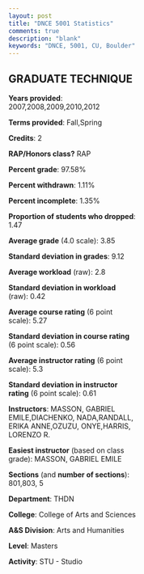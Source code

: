 ```yaml
---
layout: post
title: "DNCE 5001 Statistics"
comments: true
description: "blank"
keywords: "DNCE, 5001, CU, Boulder"
--- 
```

<head>
<script src="https://ajax.googleapis.com/ajax/libs/jquery/2.1.3/jquery.min.js"></script>
<script src="https://dl.dropboxusercontent.com/s/pc42nxpaw1ea4o9/highcharts.js?dl=0"></script>
<!-- <script src="../assets/js/highcharts.js"></script> -->
<style type="text/css">@font-face {
	font-family: "Bebas Neue";
	src: url(https://www.filehosting.org/file/details/544349/BebasNeue%20Regular.otf) format("opentype");
	}
	h1.Bebas { 
		font-family: "Bebas Neue", Verdana, Tahoma;
	}
</style>
</head>
<body>
	<div id="container" style="float: right; width: 45%; height: 88%; margin-left: 2.5%; margin-right: 2.5%;"></div>
	<script language="JavaScript">
		$(document).ready(function() {
		var chart = {type: 'column'};
		var title = {text: 'Grade Distribution'};
		var xAxis = {categories: ['A','B','C','D','F'],crosshair: true};
		var yAxis = {min: 0,title: {text: 'Percentage'}};
		var tooltip = {headerFormat: '<center><b><span style="font-size:20px">{point.key}</span></b></center>',
		               pointFormat: '<td style="padding:0"><b>{point.y:.1f}%</b></td>',
		               footerFormat: '</table>',shared: true,useHTML: true};
		var plotOptions = {column: {pointPadding: 0.0,borderWidth: 0}};  
		var credits = {enabled: false};var series= [{name: 'Percent',data: [92.31,4.62,3.08,0.0,0.0,]}];
		var json = {};
		json.chart = chart;
		json.title = title;
		json.tooltip = tooltip;
		json.xAxis = xAxis;
		json.yAxis = yAxis;  
		json.series = series;
		json.plotOptions = plotOptions;  
		json.credits = credits;
		$('#container').highcharts(json);
	});
	</script>
</body>
			   
## GRADUATE TECHNIQUE

**Years provided**: 2007,2008,2009,2010,2012

**Terms provided**: Fall,Spring

**Credits**: 2

**RAP/Honors class?** RAP

**Percent grade**: 97.58%

**Percent withdrawn**: 1.11%

**Percent incomplete**: 1.35%

**Proportion of students who dropped**: 1.47

**Average grade** (4.0 scale): 3.85

**Standard deviation in grades**: 9.12

**Average workload** (raw): 2.8

**Standard deviation in workload** (raw): 0.42

**Average course rating** (6 point scale): 5.27

**Standard deviation in course rating** (6 point scale): 0.56

**Average instructor rating** (6 point scale): 5.3

**Standard deviation in instructor rating** (6 point scale): 0.61

**Instructors**: MASSON, GABRIEL EMILE,DIACHENKO, NADA,RANDALL, ERIKA ANNE,OZUZU, ONYE,HARRIS, LORENZO R.

**Easiest instructor** (based on class grade): MASSON, GABRIEL EMILE

**Sections** (and **number of sections**): 801,803, 5

**Department**: THDN

**College**: College of Arts and Sciences

**A&S Division**: Arts and Humanities

**Level**: Masters

**Activity**: STU - Studio